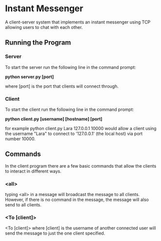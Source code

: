 # Instant Messenger

A client-server system that implements an instant messenger using TCP allowing users to chat with each other.

## Running the Program

### Server

To start the server run the following line in the command prompt:

**python server.py [port]**

where [port] is the port that clients will connect through.

### Client

To start the client run the following line in the command prompt:

**python client.py [username] [hostname] [port]**

for example python client.py Lara 127.0.0.1 10000 would allow a client using the username "Lara" to connect to '127.0.0.1' (the local host) via port number 10000.


## Commands

In the client program there are a few basic commands that allow the clients to interact in different ways.

### \<all>

typing \<all> in a message will broadcast the message to all clients. However, if there is no command in the message, the message will also send to all clients.

### <To [client]>

<To [client]> where [client] is the username of another connected user will send the message to just the one client specified.